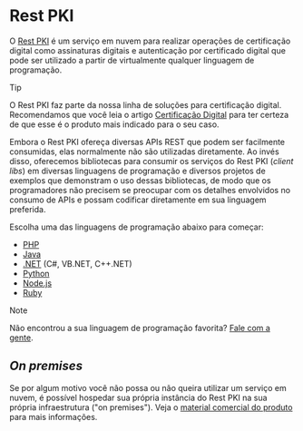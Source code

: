 ﻿# Rest PKI

O [Rest PKI](https://pki.rest/) é um serviço em nuvem para realizar operações de certificação digital como
assinaturas digitais e autenticação por certificado digital que pode ser utilizado a partir de virtualmente qualquer
linguagem de programação.

> [!TIP]
> O Rest PKI faz parte da nossa linha de soluções para certificação digital. Recomendamos que você leia o artigo
> [Certificação Digital](../pki-guide/index.md) para ter certeza de que esse é o produto mais indicado para o seu caso.

Embora o Rest PKI ofereça diversas APIs REST que podem ser facilmente consumidas, elas normalmente não são utilizadas
diretamente. Ao invés disso, oferecemos bibliotecas para consumir os serviços do Rest PKI (*client libs*) em diversas
linguagens de programação e diversos projetos de exemplos que demonstram o uso dessas bibliotecas, de modo que os
programadores não precisem se preocupar com os detalhes envolvidos no consumo de APIs e possam codificar diretamente
em sua linguagem preferida.

Escolha uma das linguagens de programação abaixo para começar:

* [PHP](php/index.md)
* [Java](java/index.md)
* [.NET](dotnet/index.md) (C#, VB.NET, C++.NET)
* [Python](python/index.md)
* [Node.js](nodejs/index.md)
* [Ruby](ruby/index.md)

> [!NOTE]
> Não encontrou a sua linguagem de programação favorita? [Fale com a gente](https://www.lacunasoftware.com/pt/home/purchase).

## *On premises*

Se por algum motivo você não possa ou não queira utilizar um serviço em nuvem, é possível hospedar sua própria
instância do Rest PKI na sua própria infraestrutura ("on premises"). Veja o
[material comercial do produto](https://www.lacunasoftware.com/pt/home/certificate#/rest) para mais informações.
